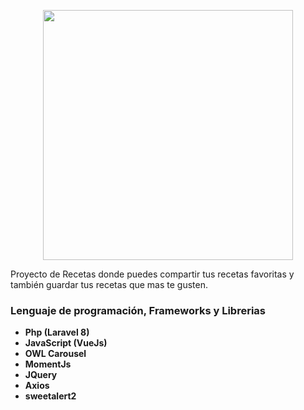 <p align="center"><a href="https://laravel.com" target="_blank"><img src="https://raw.githubusercontent.com/laravel/art/master/logo-lockup/5%20SVG/2%20CMYK/1%20Full%20Color/laravel-logolockup-cmyk-red.svg" width="400"></a></p>

Proyecto de Recetas donde puedes compartir tus recetas favoritas y también guardar tus recetas que mas te gusten.

### Lenguaje de programación, Frameworks y Librerias

- **Php (Laravel 8)**
- **JavaScript (VueJs)**
- **OWL Carousel**
- **MomentJs**
- **JQuery**
- **Axios**
- **sweetalert2**



